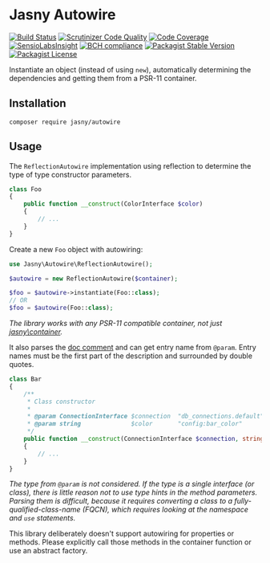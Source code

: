 Jasny Autowire
===

[![Build Status](https://travis-ci.org/jasny/autowire.svg?branch=master)](https://travis-ci.org/jasny/autowire)
[![Scrutinizer Code Quality](https://scrutinizer-ci.com/g/jasny/autowire/badges/quality-score.png?b=master)](https://scrutinizer-ci.com/g/jasny/autowire/?branch=master)
[![Code Coverage](https://scrutinizer-ci.com/g/jasny/autowire/badges/coverage.png?b=master)](https://scrutinizer-ci.com/g/jasny/autowire/?branch=master)
[![SensioLabsInsight](https://insight.sensiolabs.com/projects/6c5ec45d-5570-4e50-87ce-39cabc237f2b/mini.png)](https://insight.sensiolabs.com/projects/6c5ec45d-5570-4e50-87ce-39cabc237f2b)
[![BCH compliance](https://bettercodehub.com/edge/badge/jasny/autowire?branch=master)](https://bettercodehub.com/)
[![Packagist Stable Version](https://img.shields.io/packagist/v/jasny/autowire.svg)](https://packagist.org/packages/jasny/autowire)
[![Packagist License](https://img.shields.io/packagist/l/jasny/autowire.svg)](https://packagist.org/packages/jasny/autowire)

Instantiate an object (instead of using `new`), automatically determining the dependencies and getting them from a PSR-11 container.

Installation
---

    composer require jasny/autowire

Usage
---

The `ReflectionAutowire` implementation using reflection to determine the type of type constructor parameters.


```php
class Foo
{
    public function __construct(ColorInterface $color)
    {
        // ...
    }
}
```

Create a new `Foo` object with autowiring:

```php
use Jasny\Autowire\ReflectionAutowire();

$autowire = new ReflectionAutowire($container);

$foo = $autowire->instantiate(Foo::class);
// OR
$foo = $autowire(Foo::class);
```

_The library works with any PSR-11 compatible container, not just [jasny\container](https://github.com/jasny/container)._


It also parses the [doc comment](http://php.net/reflectionclass.getdoccomment) and can get entry name
from `@param`. Entry names must be the first part of the description and surrounded by double quotes.

```php
class Bar
{
    /**
     * Class constructor
     *
     * @param ConnectionInterface $connection  "db_connections.default"
     * @param string              $color       "config:bar_color"
     */
    public function __construct(ConnectionInterface $connection, string $color)
    {
        // ...
    }
}
```

_The type from `@param` is not considered. If the type is a single interface (or class), there is little reason not to
use type hints in the method parameters. Parsing them is difficult, because it requires converting a class to a
fully-qualified-class-name (FQCN), which requires looking at the namespace and `use` statements._

This library deliberately doesn't support autowiring for properties or methods. Please explicitly call those methods in
the container function or use an abstract factory.
